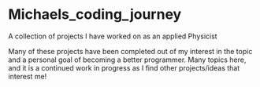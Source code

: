 # Michaels_coding_journey
A collection of projects I have worked on as an applied Physicist

Many of these projects have been completed out of my interest in the topic and a personal goal of becoming a better programmer.
Many topics here, and it is a continued work in progress as I find other projects/ideas that interest me!
